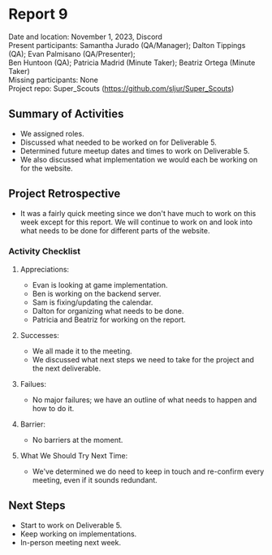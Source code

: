# Report 9
Date and location: November 1, 2023, Discord <br>
Present participants: Samantha Jurado (QA/Manager); Dalton Tippings (QA); Evan Palmisano (QA/Presenter); <br>
Ben Huntoon (QA); Patricia Madrid (Minute Taker); Beatriz Ortega (Minute Taker) <br>
Missing participants: None <br>
Project repo: Super_Scouts (https://github.com/sljur/Super_Scouts)<br>

## Summary of Activities
- We assigned roles. 
- Discussed what needed to be worked on for Deliverable 5. 
- Determined future meetup dates and times to work on Deliverable 5.
- We also discussed what implementation we would each be working on for the website.

## Project Retrospective
* It was a fairly quick meeting since we don't have much to work on this week except for this report. We will continue to work on and look into what needs to be done for different parts of the website. 
### Activity Checklist
1. Appreciations:
   * Evan is looking at game implementation.
   * Ben is working on the backend server. 
   * Sam is fixing/updating the calendar.
   * Dalton for organizing what needs to be done.
   * Patricia and Beatriz for working on the report.
2. Successes:
    * We all made it to the meeting.
    * We discussed what next steps we need to take for the project and the next deliverable.
3. Failues:
   * No major failures; we have an outline of what needs to happen and how to do it.
4. Barrier:
   * No barriers at the moment.

5. What We Should Try Next Time:
   * We've determined we do need to keep in touch and re-confirm every meeting, even if it sounds redundant.

## Next Steps
* Start to work on Deliverable 5.
* Keep working on implementations.
* In-person meeting next week.
